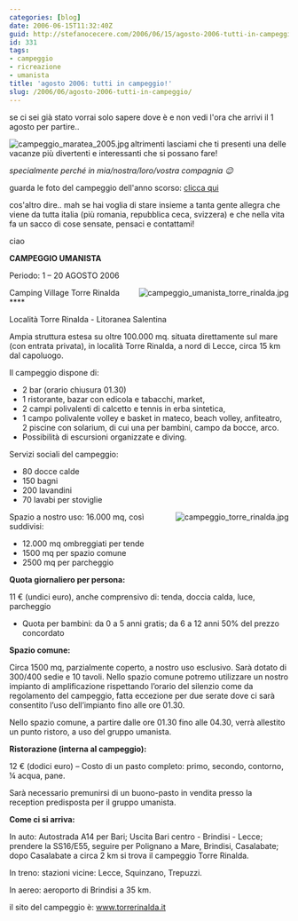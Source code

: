 ```yaml
---
categories: [blog]
date: 2006-06-15T11:32:40Z
guid: http://stefanocecere.com/2006/06/15/agosto-2006-tutti-in-campeggio/
id: 331
tags:
- campeggio
- ricreazione
- umanista
title: 'agosto 2006: tutti in campeggio!'
slug: /2006/06/agosto-2006-tutti-in-campeggio/
---
```


se ci sei già stato vorrai solo sapere dove è e non vedi l'ora che arrivi il 1 agosto per partire..

<img align="left" title="campeggio_maratea_2005.jpg" id="image335" alt="campeggio_maratea_2005.jpg" src="http://stefanocecere.com/wp-content/uploads/sites/3/2006/06/campeggio_maratea_2005.jpg" />altrimenti lasciami che ti presenti una delle vacanze più divertenti e interessanti che si possano fare!
  
_specialmente perché in mia/nostra/loro/vostra compagnia 😉_
  
guarda le foto del campeggio dell'anno scorso: <a target="_blank" href="http://www.ilfannullone.it/foto/album/20050801_campeggio//thumbnails/">clicca qui</a>

cos'altro dire.. mah se hai voglia di stare insieme a tanta gente allegra che viene da tutta italia (più romania, repubblica ceca, svizzera) e che nella vita fa un sacco di cose sensate, pensaci e contattami!

ciao

**CAMPEGGIO UMANISTA**
  
Periodo: 1 – 20 AGOSTO 2006

<img align="right" title="campeggio_umanista_torre_rinalda.jpg" id="image330" alt="campeggio_umanista_torre_rinalda.jpg" src="http://stefanocecere.com/wp-content/uploads/sites/3/2006/06/campeggio_umanista_torre_rinalda.jpg" />Camping Village Torre Rinalda \****
  
Località Torre Rinalda - Litoranea Salentina

Ampia struttura estesa su oltre 100.000 mq. situata direttamente sul mare (con entrata privata), in località Torre Rinalda, a nord di Lecce, circa 15 km dal capoluogo.

Il campeggio dispone di:

- 2 bar (orario chiusura 01.30)
- 1 ristorante, bazar con edicola e tabacchi, market,
- 2 campi polivalenti di calcetto e tennis in erba sintetica,
- 1 campo polivalente volley e basket in mateco, beach volley, anfiteatro, 2 piscine con solarium, di cui una per bambini, campo da bocce, arco.
- Possibilità di escursioni organizzate e diving.

Servizi sociali del campeggio:

- 80 docce calde
- 150 bagni
- 200 lavandini
- 70 lavabi per stoviglie

<img align="right" title="campeggio_torre_rinalda.jpg" id="image334" alt="campeggio_torre_rinalda.jpg" src="http://stefanocecere.com/wp-content/uploads/sites/3/2006/06/campeggio_torre_rinalda.jpg" />Spazio a nostro uso: 16.000 mq, così suddivisi:

- 12.000 mq ombreggiati per tende
- 1500 mq per spazio comune
- 2500 mq per parcheggio

**Quota giornaliero per persona:**
  
11 € (undici euro), anche comprensivo di: tenda, doccia calda, luce, parcheggio
  
- Quota per bambini: da 0 a 5 anni gratis; da 6 a 12 anni 50% del prezzo concordato

**Spazio comune:**
  
Circa 1500 mq, parzialmente coperto, a nostro uso esclusivo. Sarà dotato di 300/400 sedie e 10 tavoli. Nello spazio comune potremo utilizzare un nostro impianto di amplificazione rispettando l’orario del silenzio come da regolamento del campeggio, fatta eccezione per due serate dove ci sarà consentito l’uso dell’impianto fino alle ore 01.30.
  
Nello spazio comune, a partire dalle ore 01.30 fino alle 04.30, verrà allestito un punto ristoro, a uso del gruppo umanista.

**Ristorazione (interna al campeggio):**
  
12 € (dodici euro) – Costo di un pasto completo: primo, secondo, contorno, ¼ acqua, pane.
  
Sarà necessario premunirsi di un buono-pasto in vendita presso la reception predisposta per il gruppo umanista.

**Come ci si arriva:**
  
In auto: Autostrada A14 per Bari; Uscita Bari centro - Brindisi - Lecce; prendere la SS16/E55, seguire per Polignano a Mare, Brindisi, Casalabate; dopo Casalabate a circa 2 km si trova il campeggio Torre Rinalda.
  
In treno: stazioni vicine: Lecce, Squinzano, Trepuzzi.
  
In aereo: aeroporto di Brindisi a 35 km.

il sito del campeggio è: <a target="_blank" href="http://www.torrerinalda.it">www.torrerinalda.it</a>